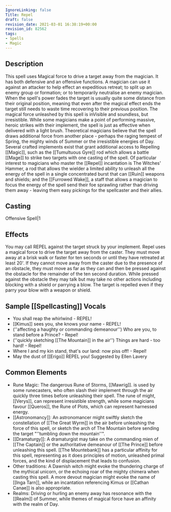 ```yaml
---
IgnoreLinking: false
Title: Repel
draft: false
revision_date: 2021-03-01 16:38:19+00:00
revision_id: 82562
tags:
- Spells
- Magic
---
```


## Description
This spell uses Magical force to drive a target away from the magician. It has both defensive and an offensive functions. A magician can use it against an attacker to help effect an expeditious retreat; to split up an enemy group or formation; or to temporarily neutralise an enemy magician. When the spell's power fades the target is usually quite some distance from their original position, meaning that even after the magical effect ends the target still needs to waste time recovering to their previous position.
The magical force unleashed by this spell is inVisible and soundless, but irresistible. While some magicians make a point of performing massive, heroic strikes with their implement, the spell is just as effective when delivered with a light brush. Theoretical magicians believe that the spell draws additional force from another place - perhaps the raging tempest of Spring, the mighty winds of Summer or the irresistible energies of Day.
Several crafted implements exist that grant additional access to Repelling [[Magic]], such as the [[Tumultuous Gyre]] rod which allows a battle [[Mage]] to strike two targets with one casting of the spell. Of particular interest to magicians who master the [[Repel]] incantation is The Witches' Hammer, a rod that allows the wielder a limited ability to unleash all the energy of the spell in a single concentrated burst that can [[Ruin]] weapons and shields; and the [[Furrowed Wake]], a staff that allows a magician to focus the energy of the spell send their foe sprawling rather than driving them away - leaving them easy pickings for the spellcaster and their allies.
## Casting
Offensive Spell|1
## Effects
You may call REPEL against the target struck by your implement.
Repel uses a magical force to drive the target away from the caster. They must move away at a brisk walk or faster for ten seconds or until they have retreated at least 20'. If they cannot move away from the caster due to the presence of an obstacle, they must move as far as they can and then be pressed against the obstacle for the remainder of the ten second duration. While pressed against the obstacle they may talk but may take no other actions including blocking with a shield or parrying a blow. 
The target is repelled even if they parry your blow with a weapon or shield.
## Sample [[Spellcasting]] Vocals
* You shall reap the whirlwind - REPEL!
* [[Kimus]] sees you, she knows your name - REPEL!
* (''affecting a haughty or commanding demeanour'') Who are you, to stand before a Prince? - Repel!
* (''quickly sketching [[The Mountain]] in the air'') Things are hard - too hard! - Repel!
* Where I and my kin stand, that's our land: now piss off! - Repel!
* May the dust of [[Erigo]] REPEL you! Suggested by Ellen Lavery
## Common Elements
* Rune Magic: The dangerous Rune of Storms, [[Mawrig]]. is used by some runecasters, who often slash their implement through the air quickly three times before unleashing their spell. The rune of might, [[Verys]], can represent irresistible strength, while some magicians favour [[Queros]], the Rune of Plots, which can represent harnessed energy.
* [[Astronomancy]]: An astronomancer might swiftly sketch the constellation of [[The Great Wyrm]] in the air before unleashing the force of this spell, or sketch the arch of The Mountain before sending the target "''tumbling down the mountain''".
* [[Dramaturgy]]: A dramaturgist may take on the commanding mien of [[The Captain]] or the authoritative demeanour of [[The Prince]] before unleashing this spell. [[The Mountebank]] has a particular affinity for this spell, representing as it does principles of motion, unleashed primal forces, and the kind of displacement that leads to confusion.
* Other traditions: A Dawnish witch might evoke the thundering charge of the mythical unicorn, or the echoing roar of the mighty chimera when casting this spell. A more devout magician might evoke the name of [[Inga Tarn]], while an incantation referencing Kimus or [[Cathan Canae]] is also appropriate.
* Realms: Driving or hurling an enemy away has resonance with the [[Realm]] of Summer, while themes of magical force have an affinity with the realm of Day.